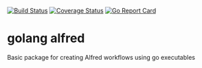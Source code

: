 [![Build Status](https://travis-ci.org/cod3hulk/alfred.png)](https://travis-ci.org/cod3hulk/alfred)
[![Coverage Status](https://coveralls.io/repos/github/cod3hulk/alfred/badge.svg)](https://coveralls.io/github/cod3hulk/alfred)
[![Go Report Card](https://goreportcard.com/badge/github.com/cod3hulk/alfred)](https://goreportcard.com/report/github.com/cod3hulk/alfred)
# golang alfred
Basic package for creating Alfred workflows using go executables
